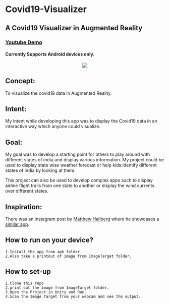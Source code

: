 # Covid19-Visualizer
## A Covid19 Visualizer in Augmented Reality
### [Youtube Demo](https://youtu.be/bGC6znsIMs4)
#### Currently Supports Android devices only.
<p align="center">
<img src = "/videoDemo/Shot1_5.gif">
</p>

## Concept:
  To visualize the covid19 data in Augmented Reality.

## Intent:
  My intent while developing this app was to display the Covid19 data in an interactive way which anyone could visualize.

## Goal:
  My goal was to develop a starting point for others to play around with different states of india and display various information. My project could be used to display state wise weather forecast or help kids identify different states of india by looking at them.
    
  This project can also be used to develop complex apps such to display airline flight trails from one state to another or display the wind currents over different states.

## Inspiration:
There was an instagram post by [Matthew Hallberg](https://www.instagram.com/matthewhallberg/?hl=en) where he showcases a [similar app](https://www.instagram.com/p/B-VeNQxDdIl/?utm_source=ig_web_copy_link).

## How to run on your device?
    1.Install the app from apk folder.
    2.Also take a printout of image from ImageTarget folder.

## How to set-up
    1.Clone this repo
    2.print out the image from ImageTarget folder.
    3.Open the Project in Unity and Run.
    4.Scan the Image Target from your webcam and see the output.

